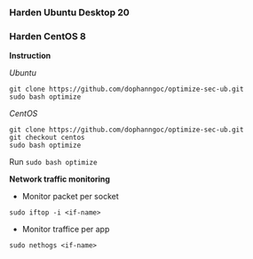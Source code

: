 ### Harden Ubuntu Desktop 20
### Harden CentOS 8

**Instruction**

*Ubuntu*

```
git clone https://github.com/dophanngoc/optimize-sec-ub.git
sudo bash optimize
```

*CentOS*

```
git clone https://github.com/dophanngoc/optimize-sec-ub.git
git checkout centos
sudo bash optimize
```




Run `sudo bash optimize`


**Network traffic monitoring**

- Monitor packet per socket

`sudo iftop -i <if-name>`

- Monitor traffice per app

`sudo nethogs <if-name>`
 
